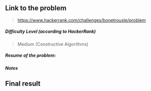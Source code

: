  ## Link to the problem
 
 > https://www.hackerrank.com/challenges/bonetrousle/problem
 
 ##### Difficulty Level (according to HackerRank)
 
 > Medium (Constructive Algorithms)
 
 ##### Resume of the problem:

 
 ##### Notes
 


## Final result

